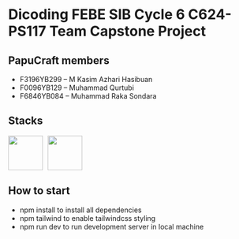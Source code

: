# Dicoding FEBE SIB Cycle 6 C624-PS117 Team Capstone Project
## PapuCraft members
* F3196YB299 – M Kasim Azhari Hasibuan
* F0096YB129 – Muhammad Qurtubi
* F6846YB084 – Muhammad Raka Sondara

## Stacks
<div style="display: flex; gap: 10px; justify-items: center; width: 100%;">
  <img src="https://upload.wikimedia.org/wikipedia/commons/thumb/c/cf/Firebase_icon.svg/140px-Firebase_icon.svg.png?20231023160108" width="70px"/>
  <img src="https://static-00.iconduck.com/assets.00/tailwind-css-icon-2048x1229-u8dzt4uh.png" width="70px"/>
</div>

## How to start
- npm install to install all dependencies
- npm tailwind to enable tailwindcss styling
- npm run dev to run development server in local machine
